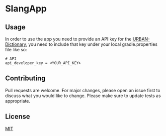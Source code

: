 # SlangApp

## Usage

In order to use the app you need to provide an API key for the [URBAN-Dictionary](https://rapidapi.com/community/api/urban-dictionary), you need to include that key under your local gradle.properties file like so:
```properties
# API
api_developer_key = <YOUR_API_KEY>
```

## Contributing
Pull requests are welcome. For major changes, please open an issue first to discuss what you would like to change.
Please make sure to update tests as appropriate.

## License
[MIT](https://choosealicense.com/licenses/mit/)
